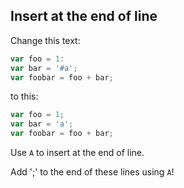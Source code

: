 ## Insert at the end of line

Change this text:

```javascript
var foo = 1:
var bar = '#a';
var foobar = foo + bar;
```

to this:

```javascript
var foo = 1;
var bar = 'a';
var foobar = foo + bar;
```

Use `A` to insert at the end of line.

Add ';' to the end of these lines using `A`!
